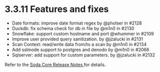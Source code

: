 # 3.3.11 Features and fixes

* Date formats: improve date format regex by @pholser in #2128
* Duckdb: fix schema check for db in file by @m1n0 in #2130
* Snowflake: support custom hostname and port @whummer in #2109
* Improve user provided query sanitization. by @jzalucki in #2131
* Scan Context: read/write data from/to a scan by @m1n0 in #2134
* Add sslmode support to postgres and denodo by @m1n0 in #2066
* Sqlserver: add support for custom parameters. by @jzalucki in #2132

Refer to the [Soda Core Release Notes ](https://github.com/sodadata/soda-core/releases)for details.
